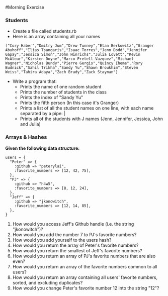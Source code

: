 #Morning Exercise

### Students
- Create a file called students.rb
- Here is an array containing all your names
```
["Cory Haber","Dmitry Jum","Drew Tunney","Etan Berkowitz","Granger Abuhoff","Ilias Tsangaris","Isaac Torres","Jenn Dodd","Jennifer Gapay","Jessica Simon","John Hinrichs","Julia Lovett","Kevin McAlear","Kirsten Doyne","Marco Pretell-Vazquez","Michael Wagner","Nicholas Bundy","Pierre Gergis","Quincy Iheme","Rory Budnick","Sahil Trikha","Sandy Yu","Shawn Broukhim","Steven Weiss","Tahira Adaya","Zach Brady","Zack Stayman"]
```
- Write a program that:
  - Prints the name of one random student
  - Prints the number of students in the class
  - Prints the index of "Sandy Yu"
  - Prints the fifth person (In this case it's Granger)
  - Prints a list of all the student names on one line, with each name separated by a pipe: |
  - Prints all of the students with J names (Jenn, Jennifer, Jessica, John and Julia)

### Arrays & Hashes
**Given the following data structure:**

    users = {
      "Peter" => {
        :github => "peterylai",
        :favorite_numbers => [12, 42, 75],
      },
      "PJ" => {
        :github => "h4w5",
        :favorite_numbers => [8, 12, 24],
      },
      "Jeff" => {
        :github => "jkonowitch",
        :favorite_numbers => [12, 14, 85],
      },
    }

1. How would you access Jeff's Github handle (i.e. the string "jkonowitch")?
2. How would you add the number 7 to PJ's favorite numbers?
3. How would you add yourself to the users hash?
4. How would you return the array of Peter's favorite numbers?
5. How would you return the smallest of Jeff's favorite numbers?
6. How would you return an array of PJ's favorite numbers that are also even?
7. How would you return an array of the favorite numbers common to all users?
8. How would you return an array containing all users' favorite numbers, sorted, and excluding duplicates?
9. How would you change Peter's favorite number 12 into the string "12"?